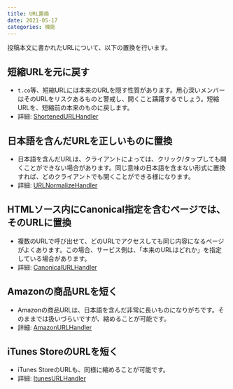 ```yaml
---
title: URL置換
date: 2021-05-17
categories: 機能
---
```


投稿本文に書かれたURLについて、以下の置換を行います。

## 短縮URLを元に戻す

- `t.co`等、短縮URLには本来のURLを隠す性質があります。用心深いメンバーはそのURLをリスクあるものと警戒し、開くこと躊躇するでしょう。短縮URLを、短縮前の本来のものに戻します。
- 詳細: [ShortenedURLHandler](https://github.com/pooza/mulukhiya-toot-proxy/wiki/ShortenedURLHandler)

## 日本語を含んだURLを正しいものに置換

- 日本語を含んだURLは、クライアントによっては、クリック/タップしても開くことができない場合があります。同じ意味の日本語を含まない形式に置換すれば、どのクライアントでも開くことができる様になります。
- 詳細: [URLNormalizeHandler](https://github.com/pooza/mulukhiya-toot-proxy/wiki/URLNormalizeHandler)

## HTMLソース内にCanonical指定を含むページでは、そのURLに置換

- 複数のURLで呼び出せて、どのURLでアクセスしても同じ内容になるページがよくあります。この場合、サービス側は、「本来のURLはどれか」を指定している場合があります。
- 詳細: [CanonicalURLHandler](https://github.com/pooza/mulukhiya-toot-proxy/wiki/CanonicalURLHandler)

## Amazonの商品URLを短く

- Amazonの商品URLは、日本語を含んだ非常に長いものになりがちです。そのままでは扱いづらいですが、縮めることが可能です。
- 詳細: [AmazonURLHandler](https://github.com/pooza/mulukhiya-toot-proxy/wiki/AmazonURLHandler)

## iTunes StoreのURLを短く

- iTunes StoreのURLも、同様に縮めることが可能です。
- 詳細: [ItunesURLHandler](https://github.com/pooza/mulukhiya-toot-proxy/wiki/ItunesURLHandler)

